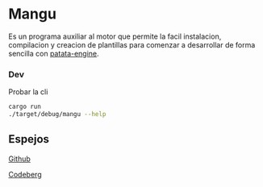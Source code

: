 # Mangu
Es un programa auxiliar al motor que permite la facil instalacion, compilacion y creacion de plantillas para comenzar a desarrollar de forma sencilla con [patata-engine](https://gitlab.com/patata-engine/patata-engine.git).


### Dev
Probar la cli 
```bash
cargo run 
./target/debug/mangu --help
```


## Espejos
[Github](https://github.com/Sendan4/Mangu.git)

[Codeberg](https://codeberg.org/Sendan/Mangu.git)